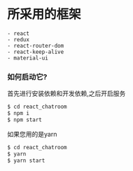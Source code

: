 # 所采用的框架
    - react
    - redux
    - react-router-dom
    - react-keep-alive
    - material-ui

### 如何启动它?

首先进行安装依赖和开发依赖,之后开启服务

```sh
$ cd react_chatroom
$ npm i
$ npm start
```

如果您用的是yarn

```sh
$ cd react_chatroom
$ yarn
$ yarn start
```
